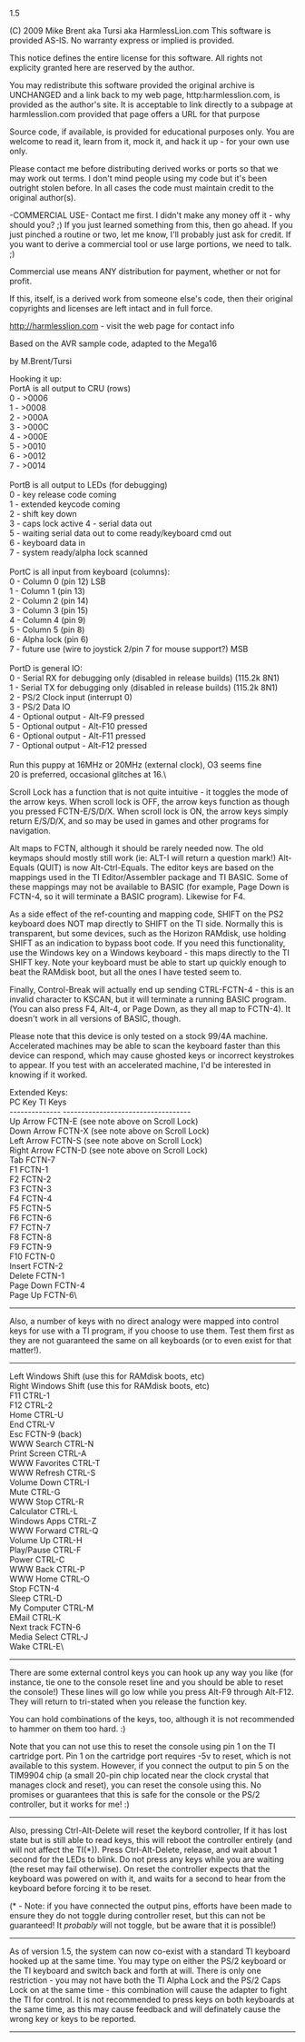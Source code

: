 1.5

 (C) 2009 Mike Brent aka Tursi aka HarmlessLion.com
 This software is provided AS-IS. No warranty
 express or implied is provided.

 This notice defines the entire license for this software.
 All rights not explicity granted here are reserved by the
 author.

 You may redistribute this software provided the original
 archive is UNCHANGED and a link back to my web page,
 http:harmlesslion.com, is provided as the author's site.
 It is acceptable to link directly to a subpage at harmlesslion.com
 provided that page offers a URL for that purpose

 Source code, if available, is provided for educational purposes
 only. You are welcome to read it, learn from it, mock
 it, and hack it up - for your own use only.

 Please contact me before distributing derived works or
 ports so that we may work out terms. I don't mind people
 using my code but it's been outright stolen before. In all
 cases the code must maintain credit to the original author(s).

 -COMMERCIAL USE- Contact me first. I didn't make
 any money off it - why should you? ;) If you just learned
 something from this, then go ahead. If you just pinched
 a routine or two, let me know, I'll probably just ask
 for credit. If you want to derive a commercial tool
 or use large portions, we need to talk. ;)

 Commercial use means ANY distribution for payment, whether or
 not for profit.

 If this, itself, is a derived work from someone else's code,
 then their original copyrights and licenses are left intact
 and in full force.

 http://harmlesslion.com - visit the web page for contact info

 Based on the AVR sample code, adapted to the Mega16
 
 by M.Brent/Tursi
 
 Hooking it up:\
 PortA is all output to CRU (rows)\
 0 - >0006\
 1 - >0008\
 2 - >000A\
 3 - >000C\
 4 - >000E\
 5 - >0010\
 6 - >0012\
 7 - >0014\
\
 PortB is all output to LEDs (for debugging)\
 0 - key release code coming\
 1 - extended keycode coming\
 2 - shift key down\
 3 - caps lock active
 4 - serial data out\
 5 - waiting serial data out to come ready/keyboard cmd out\
 6 - keyboard data in\
 7 - system ready/alpha lock scanned\
\
 PortC is all input from keyboard (columns):\
 0 - Column 0 (pin 12) LSB\
 1 - Column 1 (pin 13) \
 2 - Column 2 (pin 14) \
 3 - Column 3 (pin 15) \
 4 - Column 4 (pin 9)  \
 5 - Column 5 (pin 8)  \
 6 - Alpha lock (pin 6)\
 7 - future use (wire to joystick 2/pin 7 for mouse support?) MSB\
\
 PortD is general IO:\
 0 - Serial RX for debugging only (disabled in release builds) (115.2k 8N1)\
 1 - Serial TX for debugging only (disabled in release builds) (115.2k 8N1)\
 2 - PS/2 Clock input (interrupt 0)\
 3 - PS/2 Data IO\
 4 - Optional output - Alt-F9 pressed\
 5 - Optional output - Alt-F10 pressed\
 6 - Optional output - Alt-F11 pressed\
 7 - Optional output - Alt-F12 pressed\
\
 Run this puppy at 16MHz or 20MHz (external clock), O3 seems fine\
 20 is preferred, occasional glitches at 16.\

Scroll Lock has a function that is not quite intuitive - it toggles the mode of the arrow
keys. When scroll lock is OFF, the arrow keys function as though you pressed FCTN-E/S/D/X.
When scroll lock is ON, the arrow keys simply return E/S/D/X, and so may be used in games
and other programs for navigation.

Alt maps to FCTN, although it should be rarely needed now. The old keymaps should mostly
still work (ie: ALT-I will return a question mark!) Alt-Equals (QUIT) is now Alt-Ctrl-Equals. 
The editor keys are based on the mappings used in the TI Editor/Assembler package and TI BASIC.
Some of these mappings may not be available to BASIC (for example, Page Down is FCTN-4,
so it will terminate a BASIC program). Likewise for F4.

As a side effect of the ref-counting and mapping code, SHIFT on the PS2 keyboard does
NOT map directly to SHIFT on the TI side. Normally this is transparent, but some devices,
such as the Horizon RAMdisk, use holding SHIFT as an indication to bypass boot code. If
you need this functionality, use the Windows key on a Windows keyboard - this maps
directly to the TI SHIFT key. Note your keyboard must be able to start up quickly enough
to beat the RAMdisk boot, but all the ones I have tested seem to.

Finally, Control-Break will actually end up sending CTRL-FCTN-4 - this is an invalid
character to KSCAN, but it will terminate a running BASIC program. (You can also press
F4, Alt-4, or Page Down, as they all map to FCTN-4). It doesn't work in all versions
of BASIC, though.

Please note that this device is only tested on a stock 99/4A machine. Accelerated machines
may be able to scan the keyboard faster than this device can respond, which may cause
ghosted keys or incorrect keystrokes to appear. If you test with an accelerated machine,
I'd be interested in knowing if it worked.

Extended Keys:\
PC Key			TI Keys\
--------------  -----------------------------------\
Up Arrow		FCTN-E (see note above on Scroll Lock)\
Down Arrow		FCTN-X (see note above on Scroll Lock)\
Left Arrow		FCTN-S (see note above on Scroll Lock)\
Right Arrow 	FCTN-D (see note above on Scroll Lock)\
Tab				FCTN-7\
F1				FCTN-1\
F2				FCTN-2\
F3				FCTN-3\
F4				FCTN-4\
F5				FCTN-5\
F6				FCTN-6\
F7				FCTN-7\
F8				FCTN-8\
F9				FCTN-9\
F10				FCTN-0\
Insert			FCTN-2\
Delete			FCTN-1\
Page Down		FCTN-4\
Page Up			FCTN-6\

------------------------------------------------------------------------

Also, a number of keys with no direct analogy were mapped into control
keys for use with a TI program, if you choose to use them. Test them
first as they are not guaranteed the same on all keyboards (or to even
exist for that matter!).

------------------------------------------------------------------------

Left Windows	Shift (use this for RAMdisk boots, etc)\
Right Windows	Shift (use this for RAMdisk boots, etc)\
F11				CTRL-1\
F12				CTRL-2\
Home			CTRL-U\
End				CTRL-V\
Esc				FCTN-9 (back)\
WWW Search		CTRL-N\
Print Screen	CTRL-A\
WWW Favorites	CTRL-T\
WWW Refresh		CTRL-S\
Volume Down		CTRL-I\
Mute			CTRL-G\
WWW Stop		CTRL-R\
Calculator		CTRL-L\
Windows Apps	CTRL-Z\
WWW Forward		CTRL-Q\
Volume Up		CTRL-H\
Play/Pause		CTRL-F\
Power			CTRL-C\
WWW Back		CTRL-P\
WWW Home		CTRL-O\
Stop			FCTN-4\
Sleep			CTRL-D\
My Computer		CTRL-M\
EMail			CTRL-K\
Next track		FCTN-6\
Media Select	CTRL-J\
Wake			CTRL-E\

------------------------------------------------------------------------

There are some external control keys you can hook up any way you like 
(for instance, tie one to the console reset line and you should be 
able to reset the console!) These lines will go low while you press 
Alt-F9 through Alt-F12. They will return to tri-stated when you release
the function key. 

You can hold combinations of the keys, too, although it is not 
recommended to hammer on them too hard. :)

Note that you can not use this to reset the console using pin 1 on
the TI cartridge port. Pin 1 on the cartridge port requires -5v to reset,
which is not available to this system. However, if you connect the
output to pin 5 on the TIM9904 chip (a small 20-pin chip located near
the clock crystal that manages clock and reset), you can reset the
console using this. No promises or guarantees that this is safe for
the console or the PS/2 controller, but it works for me! :)

------------------------------------------------------------------------

Also, pressing Ctrl-Alt-Delete will reset the keybord controller, If
it has lost state but is still able to read keys, this will reboot the
controller entirely (and will not affect the TI(*)). Press Ctrl-Alt-Delete,
release, and wait about 1 second for the LEDs to blink. Do not press
any keys while you are waiting (the reset may fail otherwise). On reset
the controller expects that the keyboard was powered on with it, and
waits for a second to hear from the keyboard before forcing it to be
reset. 

(* - Note: if you have connected the output pins, efforts have been
made to ensure they do not toggle during controller reset, but this
can not be guaranteed! It *probably* will not toggle, but be aware
that it is possible!)

------------------------------------------------------------------------

As of version 1.5, the system can now co-exist with a standard TI keyboard
hooked up at the same time. You may type on either the PS/2 keyboard or
the TI keyboard and switch back and forth at will. There is only one
restriction - you may not have both the TI Alpha Lock and the PS/2 Caps
Lock on at the same time - this combination will cause the adapter to
fight the TI for control. It is not recommended to press keys on both
keyboards at the same time, as this may cause feedback and will definately
cause the wrong key or keys to be reported.

------------------------------------------------------------------------
